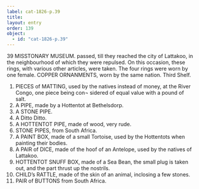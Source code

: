 ```yaml
---
label: cat-1826-p.39
title: 
layout: entry
order: 139
object:
  - id: "cat-1826-p.39"
---
```


39
MISSTONARY MUSEUM.
passed, till they reached the city of Lattakoo, in the
neighbourhood of which they were repulsed. On this
occasion, these rings, with various other articles, were
taken. The four rings were worn by one female.
COPPER ORNANMENTS, worn by the same nation.
Third Shelf.
1. PIECES of MATTING, used by the natives instead of
money, at the River Congo, one piece being con¬
sidered of equal value with a pound of salt.
2. A PIPE, made by a Hottentot at Bethelsdorp.
3. A STONE PIPE.
4. A Ditto Ditto.
5. A HOTTENTOT PIPE, made of wood, very rude.
6. STONE PIPES, from South Africa.
7. A PAINT BOX, made of a small Tortoise, used by the
Hottentots when painting their bodies.
8. A PAIR of DICE, made of the hoof of an Antelope,
used by the natives of Lattakoo.
9. HOTTENTOT SNUFF BOX, made of a Sea Bean, the
small plug is taken out, and the part thrust up the
nostrils.
10. CHILD’s RATTLE, made of the skin of an animal,
inclosing a few stones.
11. PAIR of BUTTONS from South Africa.